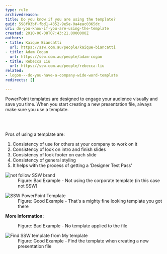 ```yaml
---
type: rule
archivedreason: 
title: Do you know if you are using the template?
guid: 598f03bf-fbd1-4352-9e5e-0a4eac0365dc
uri: do-you-know-if-you-are-using-the-template
created: 2010-06-08T07:43:21.0000000Z
authors:
- title: Kaique Biancatti
  url: https://ssw.com.au/people/kaique-biancatti
- title: Adam Cogan
  url: https://ssw.com.au/people/adam-cogan
- title: Rebecca Liu
  url: https://ssw.com.au/people/rebecca-liu
related:
- logon---do-you-have-a-company-wide-word-template
redirects: []

---
```



PowerPoint templates are designed to engage your audience visually and save you time. When you start creating a new presentation file, always make sure you use a template. 

<br><excerpt class='endintro'></excerpt><br>

  <dl>
    </dl><div>Pros of using a template are&#58;<br></div><div><ol><li>Consistency of use for others at your company to work on it</li><li>Consistency of look on intro and finish slides</li><li>Consistency of look footer on each slide</li><li>Consistency of general styling</li><li>It helps with the process of getting a ‘Designer Test Pass’</li></ol></div><dl><dt><img class="ms-rteCustom-ImageArea" alt="not follow SSW brand" src="/PublishingImages/bad_cover.gif" /> </dt>
    <dd class="ms-rteCustom-FigureBad">Figure&#58; Bad Example - Not using the corporate template (in this case not SSW) </dd>
</dl>
<dl>
    <dt><img class="ms-rteCustom-ImageArea" alt="SSW PowerPoint Template" src="/PublishingImages/good_cover.jpg" /> </dt>
    <dd class="ms-rteCustom-FigureGood">Figure&#58; Good Example - That's a mighty fine looking template you got there </dd>
</dl>
<p><b>More Information&#58;</b></p>
<dl>
    <dt><img class="ms-rteCustom-ImageArea" src="/PublishingImages/noTemplate.jpg" alt="" /> </dt>
    <dd class="ms-rteCustom-FigureBad">Figure&#58; Bad Example - No template applied to the file </dd>
</dl>
<dl>
    <dt><img class="ms-rteCustom-ImageArea" alt="Find SSW template from My template" src="/PublishingImages/templateApplied02.gif" /> </dt>
    <dd class="ms-rteCustom-FigureGood">Figure&#58; Good Example - Find the template when creating a new presentation file<br></dd></dl><dl>
</dl>



